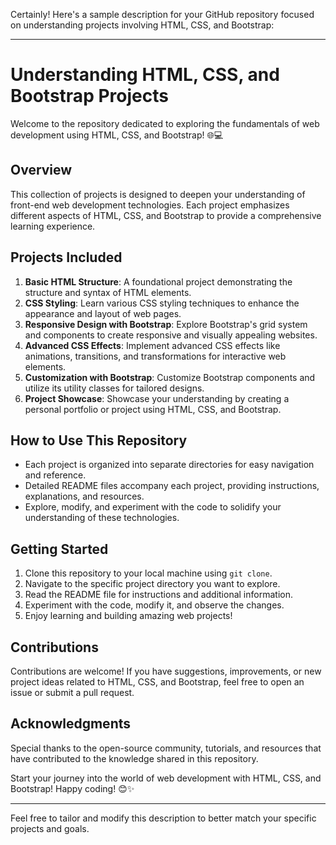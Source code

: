 Certainly! Here's a sample description for your GitHub repository focused on understanding projects involving HTML, CSS, and Bootstrap:

---

# Understanding HTML, CSS, and Bootstrap Projects

Welcome to the repository dedicated to exploring the fundamentals of web development using HTML, CSS, and Bootstrap! 🌐💻

## Overview
This collection of projects is designed to deepen your understanding of front-end web development technologies. Each project emphasizes different aspects of HTML, CSS, and Bootstrap to provide a comprehensive learning experience.

## Projects Included
1. **Basic HTML Structure**: A foundational project demonstrating the structure and syntax of HTML elements.
2. **CSS Styling**: Learn various CSS styling techniques to enhance the appearance and layout of web pages.
3. **Responsive Design with Bootstrap**: Explore Bootstrap's grid system and components to create responsive and visually appealing websites.
4. **Advanced CSS Effects**: Implement advanced CSS effects like animations, transitions, and transformations for interactive web elements.
5. **Customization with Bootstrap**: Customize Bootstrap components and utilize its utility classes for tailored designs.
6. **Project Showcase**: Showcase your understanding by creating a personal portfolio or project using HTML, CSS, and Bootstrap.

## How to Use This Repository
- Each project is organized into separate directories for easy navigation and reference.
- Detailed README files accompany each project, providing instructions, explanations, and resources.
- Explore, modify, and experiment with the code to solidify your understanding of these technologies.

## Getting Started
1. Clone this repository to your local machine using `git clone`.
2. Navigate to the specific project directory you want to explore.
3. Read the README file for instructions and additional information.
4. Experiment with the code, modify it, and observe the changes.
5. Enjoy learning and building amazing web projects!

## Contributions
Contributions are welcome! If you have suggestions, improvements, or new project ideas related to HTML, CSS, and Bootstrap, feel free to open an issue or submit a pull request.

## Acknowledgments
Special thanks to the open-source community, tutorials, and resources that have contributed to the knowledge shared in this repository.

Start your journey into the world of web development with HTML, CSS, and Bootstrap! Happy coding! 😊✨

---

Feel free to tailor and modify this description to better match your specific projects and goals.
